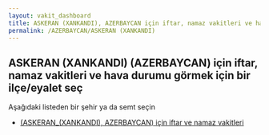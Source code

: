 ```yaml
---
layout: vakit_dashboard
title: ASKERAN (XANKANDI), AZERBAYCAN için iftar, namaz vakitleri ve hava durumu - ilçe/eyalet seç
permalink: /AZERBAYCAN/ASKERAN (XANKANDI)
---
```


## ASKERAN (XANKANDI) (AZERBAYCAN) için iftar, namaz vakitleri ve hava durumu  görmek için bir ilçe/eyalet seç

Aşağıdaki listeden bir şehir ya da semt seçin

* [ (ASKERAN_(XANKANDI), AZERBAYCAN) için iftar ve namaz vakitleri](/AZERBAYCAN/ASKERAN_(XANKANDI)/)

<script type="text/javascript">
  var GLOBAL_COUNTRY = 'AZERBAYCAN';
  var GLOBAL_CITY = 'ASKERAN (XANKANDI)';
  var GLOBAL_STATE = 'ASKERAN (XANKANDI)';
</script>
